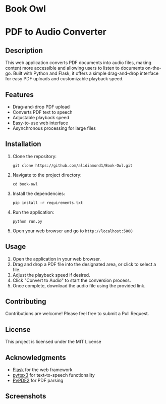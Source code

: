 # Book Owl

# PDF to Audio Converter

## Description
This web application converts PDF documents into audio files, making content more accessible and allowing users to listen to documents on-the-go. Built with Python and Flask, it offers a simple drag-and-drop interface for easy PDF uploads and customizable playback speed.

## Features

- Drag-and-drop PDF upload
- Converts PDF text to speech
- Adjustable playback speed
- Easy-to-use web interface
- Asynchronous processing for large files

## Installation

1. Clone the repository:
   ```
   git clone https://github.com/alidiamond1/Book-Owl.git
   ```
2. Navigate to the project directory:
   ```
   cd book-owl
   ```
3. Install the dependencies:
   ```
   pip install -r requirements.txt
   ```
4. Run the application:
   ```
   python run.py
   ```

5. Open your web browser and go to `http://localhost:5000`

## Usage
1. Open the application in your web browser.
2. Drag and drop a PDF file into the designated area, or click to select a file.
3. Adjust the playback speed if desired.
4. Click "Convert to Audio" to start the conversion process.
5. Once complete, download the audio file using the provided link.

## Contributing
Contributions are welcome! Please feel free to submit a Pull Request.

## License
This project is licensed under the MIT License 

## Acknowledgments
- [Flask](https://flask.palletsprojects.com/) for the web framework
- [pyttsx3](https://github.com/nateshmbhat/pyttsx3) for text-to-speech functionality
- [PyPDF2](https://github.com/mstamy2/PyPDF2) for PDF parsing


## Screenshots